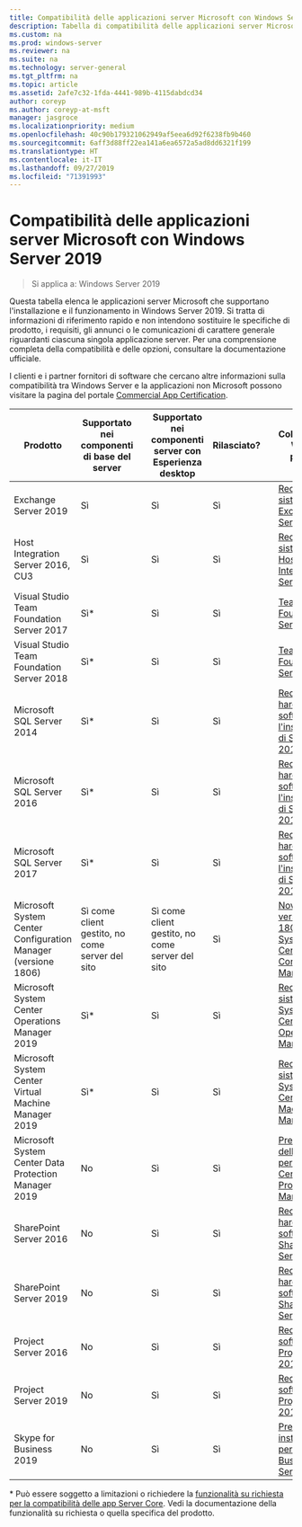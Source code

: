 ```yaml
---
title: Compatibilità delle applicazioni server Microsoft con Windows Server 2019
description: Tabella di compatibilità delle applicazioni server Microsoft con Windows Server 2019
ms.custom: na
ms.prod: windows-server
ms.reviewer: na
ms.suite: na
ms.technology: server-general
ms.tgt_pltfrm: na
ms.topic: article
ms.assetid: 2afe7c32-1fda-4441-989b-4115dabdcd34
author: coreyp
ms.author: coreyp-at-msft
manager: jasgroce
ms.localizationpriority: medium
ms.openlocfilehash: 40c90b179321062949af5eea6d92f6238fb9b460
ms.sourcegitcommit: 6aff3d88ff22ea141a6ea6572a5ad8dd6321f199
ms.translationtype: HT
ms.contentlocale: it-IT
ms.lasthandoff: 09/27/2019
ms.locfileid: "71391993"
---
```

# <a name="windows-server-2019-and-microsoft-server-application-compatibility"></a>Compatibilità delle applicazioni server Microsoft con Windows Server 2019

>Si applica a: Windows Server 2019

Questa tabella elenca le applicazioni server Microsoft che supportano l'installazione e il funzionamento in Windows Server 2019. Si tratta di informazioni di riferimento rapido e non intendono sostituire le specifiche di prodotto, i requisiti, gli annunci o le comunicazioni di carattere generale riguardanti ciascuna singola applicazione server. Per una comprensione completa della compatibilità e delle opzioni, consultare la documentazione ufficiale.

I clienti e i partner fornitori di software che cercano altre informazioni sulla compatibilità tra Windows Server e la applicazioni non Microsoft possono visitare la pagina del portale [Commercial App Certification](https://commercialappcertification.microsoft.com/).

| **Prodotto**                                                  | **Supportato nei componenti di base del server**             |   | **Supportato nei componenti server con Esperienza desktop** | **Rilasciato?** |   | **Collegamento Web del prodotto**                                                                                                                                                                                                                                                                                                                                                                                                                                                                             |
|--------------------------------------------------------------|------------------------------------------|---|-------------------------------------------------|---------------|---|--------------------------------------------------------------------------------------------------------------------------------------------------------------------------------------------------------------------------------------------------------------------------------------------------------------------------------------------------------------------------------------------------------------------------------------------------------------------------------------------------|
| Exchange Server 2019                                         | Sì                                      |   | Sì                                             | Sì           |   | [Requisiti di sistema di Exchange Server](https://docs.microsoft.com/Exchange/plan-and-deploy/system-requirements?view=exchserver-2019)                                                                        |
| Host Integration Server 2016, CU3                            | Sì                                      |   | Sì                                             | Sì            |   | [Requisiti di sistema di Host Integration Server](https://docs.microsoft.com/host-integration-server/install-and-config-guides/system-requirements)                                                            |
| Visual Studio Team Foundation Server 2017                    | Sì\*                                    |   | Sì                                             | Sì           |   | [Team Foundation Server 2017](https://docs.microsoft.com/tfs/server/requirements?view=vsts)                                                                                                                |
| Visual Studio Team Foundation Server 2018                    | Sì\*                                    |   | Sì                                             | Sì           |   | [Team Foundation Server 2018](https://docs.microsoft.com/tfs/server/requirements?view=vsts)                                                                                                                  |
| Microsoft SQL Server 2014                                    | Sì\*                                    |   | Sì                                             | Sì           |   | [Requisiti hardware e software per l'installazione di SQL Server 2014](https://docs.microsoft.com/sql/sql-server/install/hardware-and-software-requirements-for-installing-sql-server?view=sql-server-2014)   |
| Microsoft SQL Server 2016                                    | Sì\*                                    |   | Sì                                             | Sì           |   | [Requisiti hardware e software per l'installazione di SQL Server 2016](https://docs.microsoft.com/sql/sql-server/install/hardware-and-software-requirements-for-installing-sql-server?view=sql-server-2016)   |
| Microsoft SQL Server 2017                                    | Sì\*                                    |   | Sì                                             | Sì           |   | [Requisiti hardware e software per l'installazione di SQL Server 2017](https://docs.microsoft.com/sql/sql-server/install/hardware-and-software-requirements-for-installing-sql-server?view=sql-server-2017) |
| Microsoft System Center Configuration Manager (versione 1806) | Sì come client gestito, no come server del sito |   | Sì come client gestito, no come server del sito        | Sì           |   | [Novità nella versione 1806 di System Center Configuration Manager](https://docs.microsoft.com/sccm/core/plan-design/changes/whats-new-in-version-1806)                                                    |
| Microsoft System Center Operations Manager 2019              | Sì\*                                    |   | Sì                                             | Sì           |   | [Requisiti di sistema per System Center Operations Manager](https://docs.microsoft.com/system-center/scom/plan-system-requirements)                                                                                                      |
| Microsoft System Center Virtual Machine Manager 2019         | Sì\*                                    |   | Sì                                             | Sì           |   | [Requisiti di sistema per System Center Virtual Machine Manager](https://docs.microsoft.com/system-center/vmm/system-requirements)                                                                                                      |
| Microsoft System Center Data Protection Manager 2019         | No                                       |   | Sì                                             | Sì           |   | [Preparazione dell'ambiente per System Center Data Protection Manager](https://docs.microsoft.com/system-center/dpm/prepare-environment-for-dpm?view=sc-dpm-2019)                                                                                                      |
| SharePoint Server 2016                                       | No                                       |   | Sì                                             | Sì           |   | [Requisiti hardware e software per SharePoint Server 2016](https://docs.microsoft.com/SharePoint/install/hardware-and-software-requirements)                                                                |
| SharePoint Server 2019                                       | No                                       |   | Sì                                             | Sì           |   | [Requisiti hardware e software per SharePoint Server 2019](https://docs.microsoft.com/sharepoint/install/hardware-and-software-requirements-2019)                                                       |
| Project Server 2016                                          | No                                       |   | Sì                                             | Sì           |   | [Requisiti software per Project Server 2016](https://docs.microsoft.com/project/software-requirements-for-project-server-2016)                                                                                |
| Project Server 2019                                          | No                                       |   | Sì                                             | Sì           |   | [Requisiti software per Project Server 2019](https://docs.microsoft.com/project/software-requirements-for-project-server-2019)                                                                          |
| Skype for Business 2019                                      | No                                       |   | Sì                                             | Sì           |   | [Prerequisiti di installazione per Skype for Business Server](https://docs.microsoft.com/skypeforbusiness/deploy/install/install-prerequisites)                                                                          |

\* Può essere soggetto a limitazioni o richiedere la [funzionalità su richiesta per la compatibilità delle app Server Core](install-fod-19.md).
Vedi la documentazione della funzionalità su richiesta o quella specifica del prodotto.
